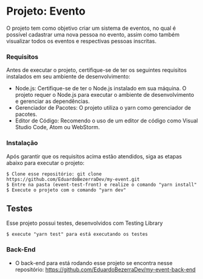 # Projeto: Evento

O projeto tem como objetivo criar um sistema de eventos, no qual é possível cadastrar uma nova pessoa no evento, assim como também visualizar todos os eventos e respectivas pessoas inscritas.


### Requisitos

Antes de executar o projeto, certifique-se de ter os seguintes requisitos instalados em seu ambiente de desenvolvimento:

* Node.js: Certifique-se de ter o Node.js instalado em sua máquina. O projeto requer o Node.js para executar o ambiente de desenvolvimento e gerenciar as dependências.
* Gerenciador de Pacotes: O projeto utiliza o yarn como gerenciador de pacotes. 
* Editor de Código: Recomendo o uso de um editor de código como Visual Studio Code, Atom ou WebStorm.

### Instalação

Após garantir que os requisitos acima estão atendidos, siga as etapas abaixo para executar o projeto:

```
$ Clone esse repositório: git clone https://github.com/EduardoBezerraDev/my-event.git
$ Entre na pasta (event-test-front) e realize o comando "yarn install"
$ Execute o projeto com o comando "yarn dev"
```

## Testes

Esse projeto possui testes, desenvolvidos com Testing Library

```
$ execute "yarn test" para está executando os testes
```

### Back-End

* O back-end para está rodando esse projeto se encontra nesse repositório: https://github.com/EduardoBezerraDev/my-event-back-end
